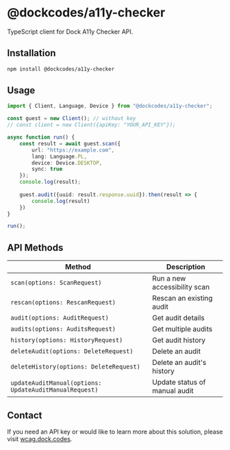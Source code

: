 # @dockcodes/a11y-checker

TypeScript client for Dock A11y Checker API.

## Installation

```bash
npm install @dockcodes/a11y-checker
```

## Usage
```ts
import { Client, Language, Device } from "@dockcodes/a11y-checker";

const guest = new Client(); // without key
// const client = new Client({apiKey: "YOUR_API_KEY"});

async function run() {
    const result = await guest.scan({
        url: "https://example.com",
        lang: Language.PL,
        device: Device.DESKTOP,
        sync: true
    });
    console.log(result);
    
    guest.audit({uuid: result.response.uuid}).then(result => {
        console.log(result)
    })
}

run();
```

## API Methods

| Method                                                 | Description                   |
| ------------------------------------------------------ | ----------------------------- |
| `scan(options: ScanRequest)`                           | Run a new accessibility scan  |
| `rescan(options: RescanRequest)`                       | Rescan an existing audit      |
| `audit(options: AuditRequest)`                         | Get audit details             |
| `audits(options: AuditsRequest)`                       | Get multiple audits           |
| `history(options: HistoryRequest)`                     | Get audit history             |
| `deleteAudit(options: DeleteRequest)`                  | Delete an audit               |
| `deleteHistory(options: DeleteRequest)`                | Delete an audit's history     |
| `updateAuditManual(options: UpdateAuditManualRequest)` | Update status of manual audit |

## Contact

If you need an API key or would like to learn more about this solution, please visit [wcag.dock.codes](https://wcag.dock.codes).
